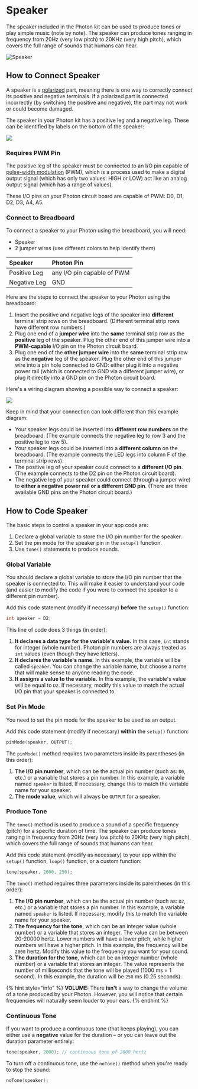 # Speaker

The speaker included in the Photon kit can be used to produce tones or play simple music \(note by note\). The speaker can produce tones ranging in frequency from 20Hz \(very low pitch\) to 20KHz \(very high pitch\), which covers the full range of sounds that humans can hear.

![Speaker](../../.gitbook/assets/speaker.jpg)

## How to Connect Speaker

A speaker is a [polarized](https://learn.sparkfun.com/tutorials/polarity) part, meaning there is one way to correctly connect its positive and negative terminals. If a polarized part is connected incorrectly \(by switching the positive and negative\), the part may not work or could become damaged.

The speaker in your Photon kit has a positive leg and a negative leg. These can be identified by labels on the bottom of the speaker:

![](../../.gitbook/assets/speaker-polarity.jpg)

### Requires PWM Pin

The positive leg of the speaker must be connected to an I/O pin capable of [pulse-width modulation](https://learn.sparkfun.com/tutorials/pulse-width-modulation) \(PWM\), which is a process used to make a digital output signal \(which has only two values: HIGH or LOW\) act like an analog output signal \(which has a range of values\).

These I/O pins on your Photon circuit board are capable of PWM:  D0, D1, D2, D3, A4, A5.

### Connect to Breadboard

To connect a speaker to your Photon using the breadboard, you will need:

* Speaker
* 2 jumper wires \(use different colors to help identify them\)

| Speaker | Photon Pin |
| :--- | :--- |
| Positive Leg | any I/O pin capable of PWM |
| Negative Leg | GND |

Here are the steps to connect the speaker to your Photon using the breadboard:

1. Insert the positive and negative legs of the speaker into **different** terminal strip rows on the breadboard. \(Different terminal strip rows have different row numbers.\)
2. Plug one end of a **jumper wire** into the **same** terminal strip row as the **positive** leg of the speaker. Plug the other end of this jumper wire into a **PWM-capable** I/O pin on the Photon circuit board.
3. Plug one end of the **other jumper wire** into the **same** terminal strip row as the **negative** leg of the speaker. Plug the other end of this jumper wire into a pin hole connected to GND:  either plug it into a negative power rail \(which is connected to GND via a different jumper wire\), or plug it directly into a GND pin on the Photon circuit board.

Here's a wiring diagram showing a possible way to connect a speaker:

![](../../.gitbook/assets/experiment-5.jpg)

Keep in mind that your connection can look different than this example diagram:

* Your speaker legs could be inserted into **different row numbers** on the breadboard. \(The example connects the negative leg to row 3 and the positive leg to row 5\).
* Your speaker legs could be inserted into a **different column** on the breadboard. \(The example connects the LED legs into column F of the terminal strip rows\).
* The positive leg of your speaker could connect to a **different I/O pin**. \(The example connects to the D2 pin on the Photon circuit board\).
* The negative leg of your speaker could connect \(through a jumper wire\) to **either a negative power rail or a different GND pin**. \(There are three available GND pins on the Photon circuit board.\)

## How to Code Speaker

The basic steps to control a speaker in your app code are:

1. Declare a global variable to store the I/O pin number for the speaker.
2. Set the pin mode for the speaker pin in the `setup()` function.
3. Use `tone()` statements to produce sounds.

### Global Variable

You should declare a global variable to store the I/O pin number that the speaker is connected to. This will make it easier to understand your code \(and easier to modify the code if you were to connect the speaker to a different pin number\).

Add this code statement \(modify if necessary\) **before** the `setup()` function:

```cpp
int speaker = D2;
```

This line of code does 3 things \(in order\):

1. **It declares a data type for the variable's value.**  In this case, `int` stands for integer \(whole number\). Photon pin numbers are always treated as `int` values \(even though they have letters\).
2. **It declares the variable's name.** In this example, the variable will be called `speaker`. You can change the variable name, but choose a name that will make sense to anyone reading the code.
3. **It assigns a value to the variable.**  In this example, the variable's value will be equal to `D2`. If necessary, modify this value to match the actual I/O pin that your speaker is connected to.

### Set Pin Mode

You need to set the pin mode for the speaker to be used as an output.

Add this code statement \(modify if necessary\) **within** the `setup()` function:

```cpp
pinMode(speaker, OUTPUT);
```

The `pinMode()` method requires two parameters inside its parentheses \(in this order\):

1. **The I/O pin number**, which can be the actual pin number \(such as: `D0`, etc.\) or a variable that stores a pin number. In this example, a variable named `speaker` is listed. If necessary, change this to match the variable name for your speaker.
2. **The mode value**, which will always be `OUTPUT` for a speaker.

### Produce Tone

The `tone()` method is used to produce a sound of a specific frequency \(pitch\) for a specific duration of time. The speaker can produce tones ranging in frequency from 20Hz \(very low pitch\) to 20KHz \(very high pitch\), which covers the full range of sounds that humans can hear.

Add this code statement \(modify as necessary\) to your app within the `setup()` function, `loop()` function, or a custom function:

```cpp
tone(speaker, 2000, 250);
```

The `tone()` method requires three parameters inside its parentheses \(in this order\):

1. **The I/O pin number**, which can be the actual pin number \(such as: `D2`, etc.\) or a variable that stores a pin number. In this example, a variable named `speaker` is listed. If necessary, modify this to match the variable name for your speaker.
2. **The frequency for the tone**, which can be an integer value \(whole number\) or a variable that stores an integer. The value can be between 20-20000 hertz. Lower numbers will have a lower pitch, while higher numbers will have a higher pitch. In this example, the frequency will be `2000` hertz. Modify this value to the frequency you want for your sound.
3. **The duration for the tone**, which can be an integer number \(whole number\) or a variable that stores an integer. The value represents the number of milliseconds that the tone will be played \(1000 ms = 1 second\). In this example, the duration will be `250` ms \(0.25 seconds\).

{% hint style="info" %}
**VOLUME:**  There **isn't** a way to change the volume of a tone produced by your Photon. However, you will notice that certain frequencies will naturally seem louder to your ears.
{% endhint %}

### Continuous Tone

If you want to produce a continuous tone \(that keeps playing\), you can either use a **negative** value for the duration – or you can leave out the duration parameter entirely:

```cpp
tone(speaker, 2000); // continuous tone of 2000 hertz
```

To turn off a continuous tone, use the `noTone()` method when you're ready to stop the sound:

```cpp
noTone(speaker);
```



